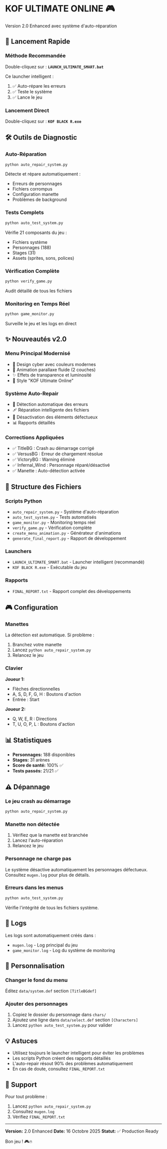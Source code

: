 # KOF ULTIMATE ONLINE 🎮

Version 2.0 Enhanced avec système d'auto-réparation

## 🚀 Lancement Rapide

### Méthode Recommandée
Double-cliquez sur : **`LAUNCH_ULTIMATE_SMART.bat`**

Ce launcher intelligent :
1. ✅ Auto-répare les erreurs
2. ✅ Teste le système
3. ✅ Lance le jeu

### Lancement Direct
Double-cliquez sur : **`KOF BLACK R.exe`**

## 🛠️ Outils de Diagnostic

### Auto-Réparation
```bash
python auto_repair_system.py
```
Détecte et répare automatiquement :
- Erreurs de personnages
- Fichiers corrompus
- Configuration manette
- Problèmes de background

### Tests Complets
```bash
python auto_test_system.py
```
Vérifie 21 composants du jeu :
- Fichiers système
- Personnages (188)
- Stages (31)
- Assets (sprites, sons, polices)

### Vérification Complète
```bash
python verify_game.py
```
Audit détaillé de tous les fichiers

### Monitoring en Temps Réel
```bash
python game_monitor.py
```
Surveille le jeu et les logs en direct

## ✨ Nouveautés v2.0

### Menu Principal Modernisé
- 🎨 Design cyber avec couleurs modernes
- 🌊 Animation parallaxe fluide (2 couches)
- ✨ Effets de transparence et luminosité
- 📱 Style "KOF Ultimate Online"

### Système Auto-Repair
- 🔧 Détection automatique des erreurs
- 🩹 Réparation intelligente des fichiers
- 🚫 Désactivation des éléments défectueux
- 📊 Rapports détaillés

### Corrections Appliquées
- ✅ TitleBG : Crash au démarrage corrigé
- ✅ VersusBG : Erreur de chargement résolue
- ✅ VictoryBG : Warning éliminé
- ✅ Infernal_Wind : Personnage réparé/désactivé
- ✅ Manette : Auto-détection activée

## 📁 Structure des Fichiers

### Scripts Python
- `auto_repair_system.py` - Système d'auto-réparation
- `auto_test_system.py` - Tests automatisés
- `game_monitor.py` - Monitoring temps réel
- `verify_game.py` - Vérification complète
- `create_menu_animation.py` - Générateur d'animations
- `generate_final_report.py` - Rapport de développement

### Launchers
- `LAUNCH_ULTIMATE_SMART.bat` - Launcher intelligent (recommandé)
- `KOF BLACK R.exe` - Exécutable du jeu

### Rapports
- `FINAL_REPORT.txt` - Rapport complet des développements

## 🎮 Configuration

### Manettes
La détection est automatique. Si problème :
1. Branchez votre manette
2. Lancez `python auto_repair_system.py`
3. Relancez le jeu

### Clavier
**Joueur 1:**
- Flèches directionnelles
- A, S, D, F, G, H : Boutons d'action
- Entrée : Start

**Joueur 2:**
- Q, W, E, R : Directions
- T, U, O, P, L : Boutons d'action

## 📊 Statistiques

- **Personnages:** 188 disponibles
- **Stages:** 31 arènes
- **Score de santé:** 100% ✅
- **Tests passés:** 21/21 ✅

## ⚠️ Dépannage

### Le jeu crash au démarrage
```bash
python auto_repair_system.py
```

### Manette non détectée
1. Vérifiez que la manette est branchée
2. Lancez l'auto-réparation
3. Relancez le jeu

### Personnage ne charge pas
Le système désactive automatiquement les personnages défectueux.
Consultez `mugen.log` pour plus de détails.

### Erreurs dans les menus
```bash
python auto_test_system.py
```
Vérifie l'intégrité de tous les fichiers système.

## 📝 Logs

Les logs sont automatiquement créés dans :
- `mugen.log` - Log principal du jeu
- `game_monitor.log` - Log du système de monitoring

## 🎨 Personnalisation

### Changer le fond du menu
Éditez `data/system.def` section `[TitleBGdef]`

### Ajouter des personnages
1. Copiez le dossier du personnage dans `chars/`
2. Ajoutez une ligne dans `data/select.def` section `[Characters]`
3. Lancez `python auto_test_system.py` pour valider

## 💡 Astuces

- Utilisez toujours le launcher intelligent pour éviter les problèmes
- Les scripts Python créent des rapports détaillés
- L'auto-repair résout 90% des problèmes automatiquement
- En cas de doute, consultez `FINAL_REPORT.txt`

## 📧 Support

Pour tout problème :
1. Lancez `python auto_repair_system.py`
2. Consultez `mugen.log`
3. Vérifiez `FINAL_REPORT.txt`

---

**Version:** 2.0 Enhanced
**Date:** 16 Octobre 2025
**Statut:** ✅ Production Ready

Bon jeu ! 🎮🔥
